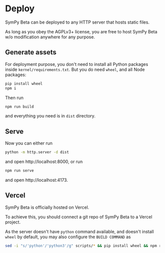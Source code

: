 # Deploy
SymPy Beta can be deployed to any HTTP server that hosts static files.

As long as you obey the AGPLv3+ license, you are free to host SymPy Beta w/o modification anywhere for any purpose.
## Generate assets
For deployment purpose, you don't need to install all Python packages inside `kernel/requirements.txt`. But you do need `wheel`, and all Node packages:
```sh
pip install wheel
npm i
```
Then run
```sh
npm run build
```
and everything you need is in `dist` directory.
## Serve
Now you can either run
```sh
python -m http.server -d dist
```
and open http://localhost:8000, or run
```sh
npm run serve
```
and open http://localhost:4173.
## Vercel
SymPy Beta is officially hosted on Vercel.

To achieve this, you should connect a git repo of SymPy Beta to a Vercel project.

As the server doesn't have `python` command available, and doesn't install `wheel` by default, you may also configure the `BUILD COMMAND` as
```sh
sed -i "s/'python'/'python3'/g" scripts/* && pip install wheel && npm run build
```
